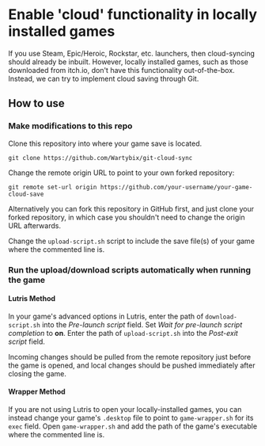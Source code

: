 # Enable 'cloud' functionality in locally installed games

If you use Steam, Epic/Heroic, Rockstar, etc. launchers, then cloud-syncing 
should already be inbuilt.
However, locally installed games, such as those downloaded from itch.io, don't
have this functionality out-of-the-box.
Instead, we can try to implement cloud saving through Git.

## How to use
### Make modifications to this repo
Clone this repository into where your game save is located.

`git clone https://github.com/Wartybix/git-cloud-sync`

Change the remote origin URL to point to your own forked repository:

`git remote set-url origin https://github.com/your-username/your-game-cloud-save`

Alternatively you can fork this repository in GitHub first, and just clone your
forked repository, in which case you shouldn't need to change the origin URL
afterwards.

Change the `upload-script.sh` script to include the save file(s) of your game
where the commented line is.

### Run the upload/download scripts automatically when running the game

#### Lutris Method

In your game's advanced options in Lutris, enter the path of `download-script.sh`
into the _Pre-launch script_ field. Set _Wait for pre-launch script completion_
to **on**. Enter the path of `upload-script.sh` into the _Post-exit script_ field.

Incoming changes should be pulled from the remote repository just before the 
game is opened, and local changes should be pushed immediately after closing
the game.

#### Wrapper Method

If you are not using Lutris to open your locally-installed games, you can
instead change your game's `.desktop` file to point to `game-wrapper.sh` for its
`exec` field. Open `game-wrapper.sh` and add the path of the game's executable
where the commented line is.

